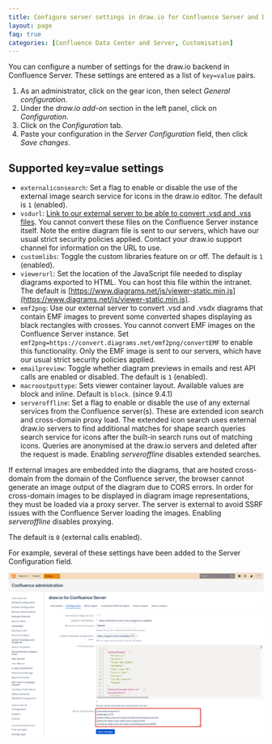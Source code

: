 ```yaml
---
title: Configure server settings in draw.io for Confluence Server and Data Center
layout: page
faq: true
categories: [Confluence Data Center and Server, Customisation]
---
```


You can configure a number of settings for the draw.io backend in Confluence Server. These settings are entered as a list of ``key=value`` pairs.

1. As an administrator, click on the gear icon, then select _General configuration_.
2. Under the _draw.io add-on_ section in the left panel, click on _Configuration_.
3. Click on the _Configuration_ tab.
4. Paste your configuration in the _Server Configuration_ field, then click _Save changes_.

## Supported key=value settings

* ``externaliconsearch``: Set a flag to enable or disable the use of the external image search service for icons in the draw.io editor. The default is ``1`` (enabled).
* ``vsdurl``: [Link to our external server to be able to convert .vsd and .vss files](https://convert.diagrams.net/VsdConverter/api/converter). You cannot convert these files on the Confluence Server instance itself.  Note the entire diagram file is sent to our servers, which have our usual strict security policies applied. Contact your draw.io support channel for information on the URL to use.
* ``customlibs``: Toggle the custom libraries feature on or off. The default is ``1`` (enabled).
* ``viewerurl``: Set the location of the JavaScript file needed to display diagrams exported to HTML. You can host this file within the intranet. The default is [https://www.diagrams.net/js/viewer-static.min.js](https://www.diagrams.net/js/viewer-static.min.js).
* ``emf2png``: Use our external server to convert .vsd and .vsdx diagrams that contain EMF images to prevent some converted shapes displaying as black rectangles with crosses. You cannot convert EMF images on the Confluence Server instance. Set ``emf2png=https://convert.diagrams.net/emf2png/convertEMF`` to enable this functionality. Only the EMF image is sent to our servers, which have our usual strict security policies applied.
* ``emailpreview``: Toggle whether diagram previews in emails and rest API calls are enabled or disabled. The default is ``1`` (enabled).
* ``macrooutputtype``: Sets viewer container layout. Available values are block and inline. Default is ``block``. (since 9.4.1)
* ``serveroffline``: Set a flag to enable or disable the use of any external services from the Confluence server(s). These are extended icon search and cross-domain proxy load. 
The extended icon search uses external draw.io servers to find additional matches for shape search queries search service for icons after the built-in search runs out of matching icons. Queries are anonymised at the draw.io servers and deleted after the request is made. Enabling _serveroffline_ disables extended searches.

If external images are embedded into the diagrams, that are hosted cross-domain from the domain of the Confluence server, the browser cannot generate an image output of the diagram due to CORS errors. In order for cross-domain images to be displayed in diagram image representations, they must be loaded via a proxy server. The server is external to avoid SSRF issues with the Confluence Server loading the images. Enabling _serveroffline_ disables proxying.

The default is ``0`` (external calls enabled).

For example, several of these settings have been added to the Server Configuration field.

<img src="/assets/img/blog/server-settings-drawio-confluence-server.png" style="max-width:100%;height:auto;" alt="Configure the Server Settings for draw.io in Confluence Server">
